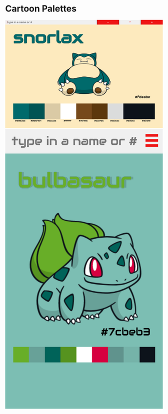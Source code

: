 # Cartoon Palettes

![desktop-view](./docs/images/desktop.png)
![mobile-view](./docs/images/iphone6.png)
